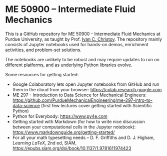 # ME 50900 &ndash; Intermediate Fluid Mechanics

This is a GitHub repository for ME 50900 &ndash; Intermediate Fluid Mechanics at Purdue University, as taught by Prof. [Ivan C. Christov](HTTPS://christov.tmnt-lab.org).
The repository mainly consists of Jupyter notebooks used for hands-on demos, enrichment activities, and problem-set solutions.

The notebooks are unlikely to be robust and may require updates to run on different platforms, and as underlying Python libraries evolve.

Some resources for getting started:
* Google Colaboratory lets open Jupyter notebooks from GitHub and run them in the cloud from your browser: https://colab.research.google.com
* ME 297 - Introduction to Data Science for Mechanical Engineers: https://github.com/PurdueMechanicalEngineering/me-297-intro-to-data-science (first few lectures cover getting started with Scientific Python)
* Python for Everybody: https://www.py4e.com
* Getting started with Markdown (for how to write nice discussion between your computational cells in the Jupyter notebook): https://www.markdownguide.org/getting-started/
* For all your math typesetting needs &ndash; D. F. Griffiths and D. J. Higham, _Learning LaTeX_, 2nd ed, SIAM, https://epubs.siam.org/doi/book/10.1137/1.9781611974423
